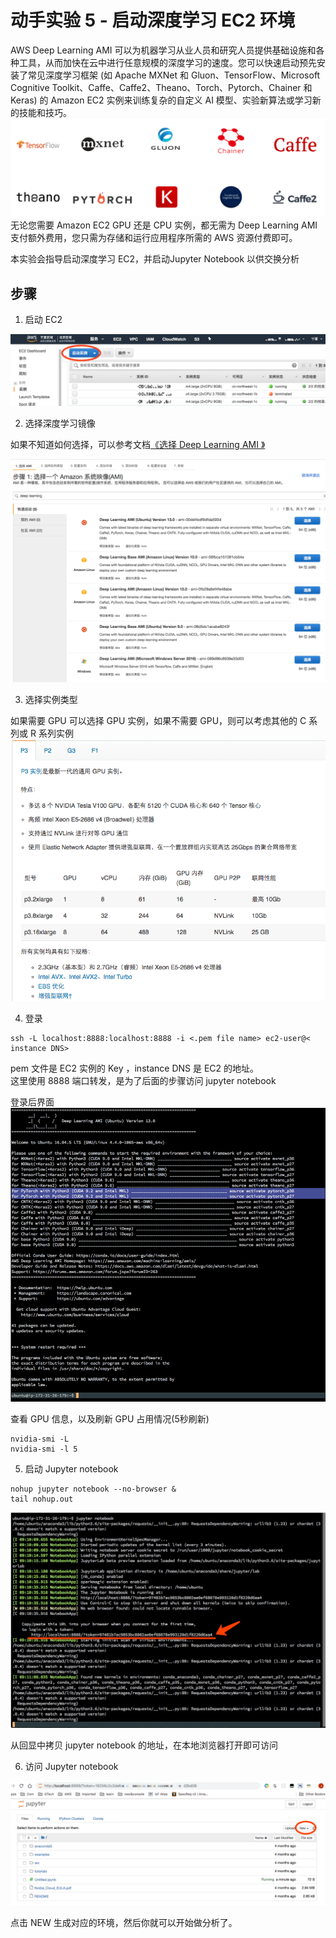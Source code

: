 # 动手实验 5 - 启动深度学习 EC2 环境  

AWS Deep Learning AMI 可以为机器学习从业人员和研究人员提供基础设施和各种工具，从而加快在云中进行任意规模的深度学习的速度。您可以快速启动预先安装了常见深度学习框架 (如 Apache MXNet 和 Gluon、TensorFlow、Microsoft Cognitive Toolkit、Caffe、Caffe2、Theano、Torch、Pytorch、Chainer 和 Keras) 的 Amazon EC2 实例来训练复杂的自定义 AI 模型、实验新算法或学习新的技能和技巧。  
![2](./img/img2.png)
无论您需要 Amazon EC2 GPU 还是 CPU 实例，都无需为 Deep Learning AMI 支付额外费用，您只需为存储和运行应用程序所需的 AWS 资源付费即可。  
  

本实验会指导启动深度学习 EC2，并启动Jupyter Notebook 以供交换分析

## 步骤

1. 启动 EC2  
  
![1](./img/img1.png)
  
2. 选择深度学习镜像  

如果不知道如何选择，可以参考文档[《选择 Deep Learning AMI 》](https://docs.aws.amazon.com/zh_cn/dlami/latest/devguide/options.html)  

![3](./img/img3.png)  


3. 选择实例类型  

如果需要 GPU 可以选择 GPU 实例，如果不需要 GPU，则可以考虑其他的 C 系列或 R 系列实例
![4](./img/img4.png)  

4. 登录  
```
ssh -L localhost:8888:localhost:8888 -i <.pem file name> ec2-user@< instance DNS>
```
pem 文件是 EC2 实例的 Key ，instance DNS 是 EC2 的地址。  
这里使用 8888 端口转发，是为了后面的步骤访问 jupyter notebook  
  
登录后界面  
![5](./img/img5c.png)  

查看 GPU 信息，以及刷新 GPU 占用情况(5秒刷新)
```
nvidia-smi -L
nvidia-smi -l 5
```

5. 启动 Jupyter notebook  
```
nohup jupyter notebook --no-browser &
tail nohup.out
```
  
![6](./img/img6c.png)  

从回显中拷贝 jupyter notebook 的地址，在本地浏览器打开即可访问

6. 访问 Jupyter notebook

![7](./img/img7.png)  

点击 NEW 生成对应的环境，然后你就可以开始做分析了。

